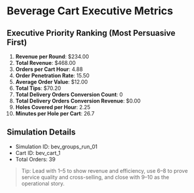 # Beverage Cart Executive Metrics

## Executive Priority Ranking (Most Persuasive First)
1. **Revenue per Round**: $234.00
2. **Total Revenue**: $468.00
3. **Orders per Cart Hour**: 4.88
4. **Order Penetration Rate**: 15.50
5. **Average Order Value**: $12.00
6. **Total Tips**: $70.20
7. **Total Delivery Orders Conversion Count**: 0
8. **Total Delivery Orders Conversion Revenue**: $0.00
9. **Holes Covered per Hour**: 2.25
10. **Minutes per Hole per Cart**: 26.7

## Simulation Details
- Simulation ID: bev_groups_run_01
- Cart ID: bev_cart_1
- Total Orders: 39

> Tip: Lead with 1–5 to show revenue and efficiency, use 6–8 to prove service quality and cross-selling, and close with 9–10 as the operational story.
